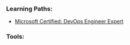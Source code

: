 ### Learning Paths:
- [Microsoft Certified: DevOps Engineer Expert](https://docs.microsoft.com/en-us/learn/certifications/devops-engineer#two-ways-to-prepare)

### Tools:
